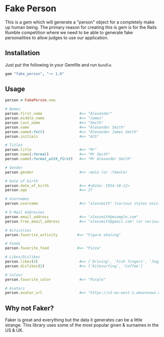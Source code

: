 # Fake Person

This is a gem which will generate a "person" object for a completely make up human being. The primary reason for creating this is gem is for the Rails Rumble competition where we need to be able to generate fake personalities to allow judges to use our application.

## Installation

Just put the following in your Gemfile and run `bundle`.

```ruby
gem "fake_person", "~> 1.0"
```

## Usage

```ruby
person = FakePerson.new

# Names
person.first_name                 #=> "Alexander"
person.middle_name                #=> "James"
person.last_name                  #=> "Smith"
person.name                       #=> "Alexander Smith"
person.name(:full)                #=> "Alexander James Smith"
person.initials                   #=> "AJS"

# Titles
person.title                      #=> "Mr"
person.name(:formal)              #=> "Mr Smith"
person.name(:formal_with_first)   #=> "Mr Alexander Smith"

# Gender
person.gender                     #=> :male (or :female)

# Date of birth
person.date_of_birth              #=> #<Date: 1954-10-12>
person.age                        #=> 37

# Usernames
person.username                   #=> "alexsmith" (various styles exist)

# E-Mail Addresses
person.email_address              #=> "alexsmith@example.com"
person.free_email_address         #=> "alexsmith@gmail.com" (or various other free providers)

# Activities
person.favorite_activity         #=> "Figure skating"

# Foods
person.favorite_food             #=> "Pizza"

# Likes/Dislikes
person.likes(3)                   #=> ['Driving', 'Fish fingers', 'Jogging']
person.dislikes(2)                #=> ['Kitesurfing', 'Coffee']

# Colour
person.favorite_color             #=> "Purple"

# Avatars
person.avatar_url                 #=> "https://s3-eu-west-1.amazonaws.com/fakepeople/male/256/57.png"
```

## Why not Faker?

Faker is great and everything but the data it generates can be a little strange. This library uses some of the most popular given & surnames in the US & UK.
